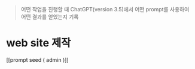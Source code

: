 > 어떤 작업을 진행할 때 ChatGPT(version 3.5)에서 어떤 prompt를 사용하여 어떤 결과를 얻었는지 기록 

# web site 제작
[[prompt seed ( admin )]]

